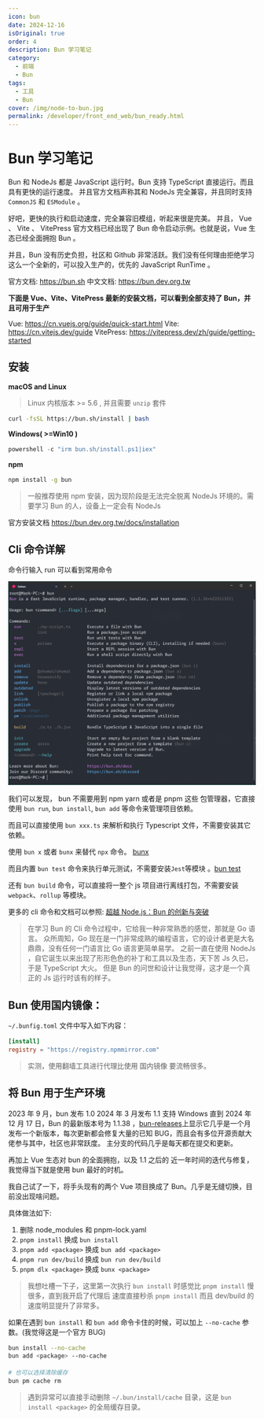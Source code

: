 ```yaml
---
icon: bun
date: 2024-12-16
isOriginal: true
order: 4
description: Bun 学习笔记
category:
  - 前端
  - Bun
tags:
  - 工具
  - Bun
cover: /img/node-to-bun.jpg
permalink: /developer/front_end_web/bun_ready.html
---
```


# Bun 学习笔记

Bun 和 NodeJs 都是 JavaScript 运行时。Bun 支持 TypeScript 直接运行。而且具有更快的运行速度。
并且官方文档声称其和 NodeJs 完全兼容，并且同时支持 `CommonJS` 和 `ESModule` 。

好吧，更快的执行和启动速度，完全兼容旧模组，听起来很是完美。
并且， Vue 、 Vite 、 VitePress 官方文档已经出现了 Bun 命令启动示例。也就是说，Vue 生态已经全面拥抱 Bun 。

并且，Bun 没有历史负担，社区和 Github 非常活跃。我们没有任何理由拒绝学习这么一个全新的，可以投入生产的，优先的 JavaScript RunTime 。

官方文档: https://bun.sh
中文文档: https://bun.dev.org.tw

**下面是 Vue、Vite、VitePress 最新的安装文档，可以看到全部支持了 Bun，并且可用于生产**

Vue: https://cn.vuejs.org/guide/quick-start.html
Vite: https://cn.vitejs.dev/guide
VitePress: https://vitepress.dev/zh/guide/getting-started

## 安装

**macOS and Linux**

> Linux 内核版本 >= 5.6 , 并且需要 `unzip` 套件

```bash
curl -fsSL https://bun.sh/install | bash
```

**Windows( >=Win10 )**

```powershell
powershell -c "irm bun.sh/install.ps1|iex"
```

**npm**

```bash
npm install -g bun
```

> 一般推荐使用 npm 安装，因为现阶段是无法完全脱离 NodeJs 环境的。需要学习 Bun 的人，设备上一定会有 NodeJs

官方安装文档 https://bun.dev.org.tw/docs/installation

## Cli 命令详解

命令行输入 run 可以看到常用命令

![Bun命令](image/Bun命令.png)

我们可以发现， bun 不需要用到 npm yarn 或者是 pnpm 这些 包管理器，它直接使用
`bun run`, `bun install`, `bun add` 等命令来管理项目依赖。

而且可以直接使用 `bun xxx.ts` 来解析和执行 Typescript 文件，不需要安装其它依赖。

使用 `bun x` 或者 `bunx` 来替代 `npx` 命令。 [bunx](https://bun.dev.org.tw/docs/cli/bunx)

而且内置 `bun test` 命令来执行单元测试，不需要安装`Jest`等模块 。[bun test](https://bun.dev.org.tw/docs/cli/test)

还有 `bun build` 命令，可以直接将一整个 js 项目进行离线打包，不需要安装`webpack`、`rollup` 等模块。

更多的 cli 命令和文档可以参照: [超越 Node.js：Bun 的创新与突破](https://juejin.cn/post/7327479054952398887)

> 在学习 Bun 的 Cli 命令过程中，它给我一种非常熟悉的感觉，那就是 Go 语言。
> 众所周知，Go 现在是一门非常成熟的编程语言，它的设计者更是大名鼎鼎，没有任何一门语言比 Go 语言更简单易学。
> 之前一直在使用 NodeJs ，自它诞生以来出现了形形色色的补丁和工具以及生态，天下苦 Js 久已，于是 TypeScript 大火。
> 但是 Bun 的问世和设计让我觉得，这才是一个真正的 Js 运行时该有的样子。

## Bun 使用国内镜像：

`~/.bunfig.toml` 文件中写入如下内容：

```toml
[install]
registry = "https://registry.npmmirror.com"
```

> 实测，使用翻墙工具进行代理比使用 国内镜像 要流畅很多。

## 将 Bun 用于生产环境

2023 年 9 月，bun 发布 1.0
2024 年 3 月发布 1.1 支持 Windows
直到 2024 年 12 月 17 日，Bun 的最新版本号为 1.1.38 ，[bun-releases](https://github.com/oven-sh/bun/releases)上显示它几乎是一个月发布一个新版本，每次更新都会修复大量的已知 BUG，而且会有多位开源贡献大佬参与其中，社区也非常跃度。
主分支的代码几乎是每天都在提交和更新。

再加上 Vue 生态对 bun 的全面拥抱，以及 1.1 之后的 近一年时间的迭代与修复，我觉得当下就是使用 bun 最好的时机。

我自己试了一下，将手头现有的两个 Vue 项目换成了 Bun。几乎是无缝切换，目前没出现啥问题。

具体做法如下:

1. 删除 node_modules 和 pnpm-lock.yaml
2. `pnpm install` 换成 `bun install`
3. `pnpm add <package>` 换成 `bun add <package>`
4. `pnpm run dev/build` 换成 `bun run dev/build`
5. `pnpm dlx <package>` 换成 `bunx <package>`

> 我想吐槽一下子，这里第一次执行 `bun install` 时感觉比 `pnpm install` 慢很多，直到我开启了代理后 速度直接秒杀 `pnpm install`
> 而且 dev/build 的速度明显提升了非常多。

如果在遇到 `bun install` 和 `bun add` 命令卡住的时候，可以加上 `--no-cache` 参数。(我觉得这是一个官方 BUG)

```bash
bun install --no-cache
bun add <package> --no-cache

# 也可以选择清除缓存
bun pm cache rm
```

> 遇到异常可以直接手动删除 `~/.bun/install/cache` 目录，这是 `bun install <package>` 的全局缓存目录。
